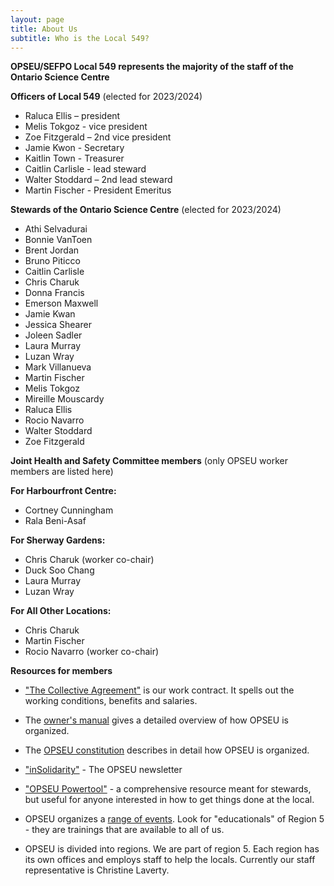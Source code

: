 ```yaml
---
layout: page
title: About Us
subtitle: Who is the Local 549?
---
```


**OPSEU/SEFPO Local 549 represents the majority of the staff of the Ontario Science Centre**

**Officers of Local 549** (elected for 2023/2024)
- Raluca Ellis – president
- Melis Tokgoz - vice president
- Zoe Fitzgerald – 2nd vice president
- Jamie Kwon - Secretary
- Kaitlin Town - Treasurer
- Caitlin Carlisle - lead steward
- Walter Stoddard – 2nd lead steward
- Martin Fischer - President Emeritus
 
**Stewards of the Ontario Science Centre** (elected for 2023/2024)
- Athi Selvadurai
- Bonnie VanToen
- Brent Jordan
- Bruno Piticco
- Caitlin Carlisle
- Chris Charuk
- Donna Francis
- Emerson Maxwell
- Jamie Kwan
- Jessica Shearer
- Joleen Sadler
- Laura Murray
- Luzan Wray
- Mark Villanueva
- Martin Fischer
- Melis Tokgoz
- Mireille Mouscardy
- Raluca Ellis
- Rocio Navarro
- Walter Stoddard
- Zoe Fitzgerald


**Joint Health and Safety Committee members** (only OPSEU worker members are listed here)

**For Harbourfront Centre:**
- Cortney Cunningham
- Rala Beni-Asaf

**For Sherway Gardens:**
- Chris Charuk (worker co-chair)
- Duck Soo Chang
- Laura Murray
- Luzan Wray

**For All Other Locations:**
- Chris Charuk 
- Martin Fischer
- Rocio Navarro (worker co-chair)

  
**Resources for members**

- ["The Collective Agreement"](https://opseu.org/wp-content/uploads/2022/11/2022-2024-OPSEU-SEFPO-Unified-Agreement.pdf) is our work contract. It spells out the working conditions, benefits and salaries. 

- The [owner's manual](https://opseu.org/information/owners-manual/12067/) gives a detailed overview of how OPSEU is organized.

- The [OPSEU constitution](https://opseu.org/information/tools-and-resources/ontario-public-service-employees-union-constitution-2019/92827/) describes in detail how OPSEU is organized.

- ["inSolidarity"](https://opseu.org/solidarity/) - The OPSEU newsletter

- ["OPSEU Powertool"](https://opseu.org/wp-content/uploads/2015/04/2015-04_en_powertool.pdf) - a comprehensive resource meant for stewards, but useful for anyone interested in how to get things done at the local. 

- OPSEU organizes a [range of events](https://opseu.org/events/). Look for "educationals" of Region 5 - they are trainings that are available to all of us.

- OPSEU is divided into regions. We are part of region 5. Each region has its own offices and employs staff to help the locals. Currently our staff representative is Christine Laverty. 

